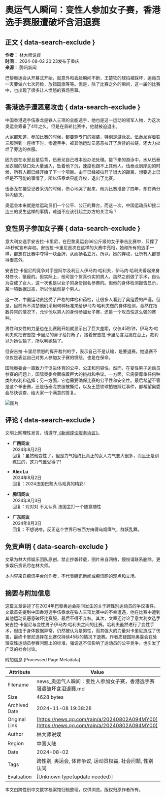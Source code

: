 # 奥运气人瞬间：变性人参加女子赛，香港选手赛服遭破坏含泪退赛

## 正文 { data-search-exclude }


**作者：** 林大师说娱  
**时间：** 2024-08-02 20:23发布于重庆  
**来源：** 腾讯新闻  

巴黎奥运会从开幕式开始，就意外和丢脸瞬间不断，王楚钦的球拍被踩坏，运动员一天要做六七次药检，放错国旗等等。但是，除了比赛之外的瞬间，这一届的比赛中，也出现了很多让人愤怒的赛场黑幕。

## **香港选手遭恶意攻击** { data-search-exclude }

中国香港选手伍泰龙是铁人三项的全能选手，他也是这一运动的领军人物，为这次奥运会筹备了4年之久，但是在首轮比赛中，他就被迫退出。

大家都知道，参加比赛的时候，都要穿专门的服装，特别是游泳衣。伍泰龙穿着铁三服游到一座桥下时，惨遭黑手，被其他运动员恶意拉开了后背的拉链，还大力扯烂了旁边的衣服。

因为是在水里且是后背，伍泰龙自己根本没办法处理。接下来的游泳中，水从伍泰龙衣服的缺口处大量涌入，坠着他下沉，速度也跟不上其他人。伍泰龙到岸边的时候，所有人都已经开始了下一个项目。由于已经被拉开了很大的距离，想要追上已经是不可能的事情了，所以伍泰龙只能弃权，退出了比赛。

伍泰龙在接受记者采访的时候，伤心地哭了起来，他为比赛准备了四年，却在两分钟内破灭。

奥运会本来就是给运动员们一个公平、公正的舞台，而这一次，中国运动员却接二连三的发生这样的事情，难道不应该引起主办方的关注吗？

## **变性男子参加女子赛** { data-search-exclude }

意大利女选手安吉拉·卡里尼，在巴黎奥运会66公斤级的女子拳击比赛中，只撑了45秒就宣布弃权。安吉拉·卡里尼首次在这样的大赛中亮相，她和所有的选手一样，都想在比赛中夺得一块金牌，从而扬名立万。所以，她的弃权，让所有人都觉得很意外。

安吉拉·卡里尼的竞争对手是阿尔及利亚人伊马内·哈利夫，伊马内·哈利夫看起来身材修长，挺瘦的。但实际上，他可是个货真价实的男人。虽然之前做了手术，自认为变成了女人，这一次也是以女子的身份报名参赛的。但他的身体检测报告显示，某一项数据过高，所以他依然是个男人。

这一次，中国运动员接受了严格的体检和药检，让很多人看到了奥组委的严谨。但是，目前尚不清楚他们采用何种标准来给伊马内·哈利夫做的身体检测，竟然在指数异常的情况下，允许他以男人的身份参加女子赛，还是一个攻击性这么强的赛种。

男性和女性的力量也在比赛刚开始就显示出了巨大差距，仅仅45秒钟，伊马内·哈利夫就把安吉拉·卡里尼的鼻子给打断了。接着安吉拉·卡里尼含泪跪在台上，裁判以为她认输了，所以判她输了。

但安吉拉·卡里尼愤怒的挥开裁判的手，表示自己不是认输，是要退赛。她退赛不仅仅是表达自己对男人参加女子赛的愤怒，也是在保命。

国际奥委会一直致力于促进体育的公平、公正和包容性。然而，在变性男子运动员参赛的问题上，国际奥委会面临着巨大的挑战和争议。一方面，它需要尊重任何种类的权利和选择；另一方面，它也需要确保比赛的公平性和安全性。最后希望不管是这个拳击赛，还是伍泰龙衣服被撕烂，以及王楚钦球拍被踩烂事件，都希望奥委会尽快调查，给大家一个满意的答复。

![图片](https://inews.gtimg.com/newsapp_bt/0/1012205723968_6694/0)

## 评论 { data-search-exclude }
文明上网理性发言，请遵守[《新闻评论服务协议》](https://new.qq.com/static/coralinfo.htm)。

- **广西网友**  
  2024年8月2日  
  回复：虽然他变性了，但是力气始终比真正的女人力气要大很多，而且还是训练过的，这力气谁受得了!
  
- **Alex Lu**  
  2024年8月2日  
  回复：2024法国巴黎大马戏真的精彩!
  
- **腾讯网友**  
  2024年8月3日  
  回复：对对对 不太认真 法国主打一个随意随性
  
- **广东网友**  
  2024年8月3日  
  回复：不想说啥，反正这个世界已被西方搞得乌烟瘴气，群妖乱舞。

## 免责声明 { data-search-exclude }
文章为林大师娱乐团队原创，禁止抄袭转载，图片来自网络，侵权请联系删除。更多娱乐资讯尽在林大师。

本内容来自腾讯平台创作者，不代表腾讯新闻或腾讯网的观点和立场。

## 摘要与附加信息

<!-- tcd_abstract -->
这篇文章讲述了在2024年巴黎奥运会期间发生的关于跨性别运动员的争议事件。文章首先提到中国香港选手伍泰龙在铁人三项比赛中的不幸遭遇，他在比赛中遭到其他运动员恶意破坏比赛服，最后不得不弃权。其次，文章还讨论了意大利女选手安吉拉·卡里尼与变性男子伊马内·哈利夫之间的比赛。哈利夫虽然进行了变性手术，但由于身体数据异常，仍然被认为是男性，而其强大的力量对卡里尼造成了伤害，最终卡里尼选择在比赛仅持续45秒的情况下退赛。作者质疑国际奥委会在处理变性运动员参赛问题上的标准，强调这不仅影响了运动员的公平竞争，也引发了广泛的社会讨论。
<!-- tcd_abstract_end -->

附加信息 [Processed Page Metadata]

| Attribute       | Value                                  |
|-----------------|----------------------------------------|
| Filename        | news_奥运气人瞬间：变性人参加女子赛，香港选手赛服遭破坏含泪退赛.md                             |
| Size            | 4628 bytes                           |
| Archived Date   | 2024-11-08 19:38:28                             |
| Original Link   | [https://news.qq.com/rain/a/20240802A094MY00](https://news.qq.com/rain/a/20240802A094MY00)                       |
| Author          | 林大师说娱                               |
| Region          | 中国大陆                               |
| Date            | 2024-08-02                                 |
| Tags            | 跨性别, 奥运会, 体育争议, 运动员权益, 社会问题, 性别认同                                 |
| Evaluation            | [Unknown type(update needed)]                                 |
<!-- tcd_table_end -->

本文由跨性别中文数字档案馆归档整理，仅供浏览。版权归原作者所有。
